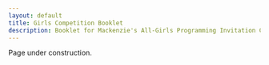 ```yaml
---
layout: default
title: Girls Competition Booklet
description: Booklet for Mackenzie's All-Girls Programming Invitation Competition.
---
```


Page under construction.
